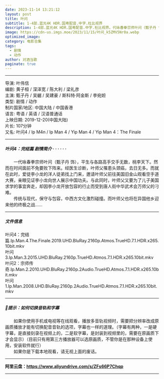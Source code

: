 ```yaml
---
date: 2023-11-14 13:21:12
layout: post
title: 叶问
subtitle: 1-4部.蓝光4K HDR.国粤配音.中字.杜比视界
description: 1-4部.蓝光4K HDR.国粤配音.中字.杜比视界。代咏春拳宗师叶问（甄子丹 饰），平生与各路高手交手无数，桃李天下。然而在时间面前不免要败下阵来。经医生诊断，叶师父罹患头颈癌，去日无多。而就在此时，爱徒李小龙的洋人徒弟找上门来，邀请叶师父前往美国旧金山观看空手道大赛，亲眼见证李小龙向世人展示中国功夫...
image: https://cdn-us.imgs.moe/2023/11/15/叶问_k5ZMV5Nr0a.webp
optimized_image: 
category: 电影合集
tags:
  - 剧情
  - 动作
author: 对酒当歌
paginate: true
---
```



---

导演: 叶伟信  
编剧: 黄子桓 / 深泽宽 / 陈大利 / 梁礼彦  
主演: 甄子丹 / 吴樾 / 吴建豪 / 斯科特·阿金斯 / 李宛妲  
类型: 剧情 / 动作  
制片国家/地区: 中国大陆 / 中国香港  
语言: 粤语 / 英语 / 汉语普通话  
上映日期: 2019-12-20(中国大陆)  
片长: 107分钟  
又名: 叶问4 / Ip M4n / Ip Man 4 / Yip Man 4 / Yip Man 4：The Finale  

---

##### 叶问4：完结篇 剧情简介 · · · · · ·

　　一代咏春拳宗师叶问（甄子丹 饰），平生与各路高手交手无数，桃李天下。然而在时间面前不免要败下阵来。经医生诊断，叶师父罹患头颈癌，去日无多。而就在此时，爱徒李小龙的洋人徒弟找上门来，邀请叶师父前往美国旧金山观看空手道大赛，亲眼见证李小龙向世人展示中国功夫。与此同时，叶师父又要为了儿子美国求学的事宜奔走，却因李小龙开放包容的行止而受到唐人街中华武术会万师父的刁难。  
　　传统与现代，保守与包容，中西方文化激烈碰撞。而叶师父也将在异国他乡迎来他的终极之战……

---

##### 文件信息

叶问4：完结篇.Ip.Man.4.The.Finale.2019.UHD.BluRay.2160p.Atmos.TrueHD.7.1.HDR.x265.10bit.mkv  
叶问3.Ip.Man.3.2015.UHD.BluRay.2160p.TrueHD.Atmos.7.1.HDR.x265.10bit.mkv  
叶问2：宗师传奇.Ip.Man.2.2010.UHD.BluRay.2160p.2Audio.TrueHD.Atmos.7.1.HDR.x265.10bit.mkv  
叶问1.Ip.Man.2008.UHD.BluRay.2160p.2Audio.TrueHD.Atmos.7.1.HDR.x265.10bit.mkv  

---

##### 🔔提示：如何切换音轨和字幕

　　如果你使用手机或电视等在线观看，播放多音轨视频时，需要把分辨率改成原画质播放才能有切换配音音轨的选项，字幕也一样的道理。（字幕有两种，一是硬字幕，是直接刻录在视频上的，二是软字幕，是封装到视频里的，需要在原画质下才会显示）（目前只有用第三方播放器可以选原画质，不管你是在那种设备上使用，安装软件就行）  
　　如果你是下载本地观看，请无视上面的废话。

---

**阿里云盘：<https://www.aliyundrive.com/s/ZFs66P7Chqp>**

---
